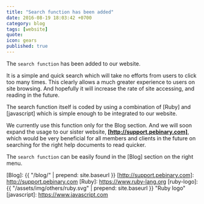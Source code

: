 ```yaml
---
title: "Search function has been added"
date: 2016-08-19 18:03:42 +0700
category: blog
tags: [website]
quote:
icon: gears
published: true
---
```


The `search function` has been added to our website.

It is a simple and quick search which will take no efforts from users to click too many times. This clearly allows a much greater experience to users on site browsing. And hopefully it will increase the rate of site accessing, and reading in the future.

The search function itself is coded by using a combination of [Ruby] and [javascript] which is simple enough to be integrated to our website.

We currently use this function only for the Blog section. And we will soon expand the usage to our sister website, __[http://support.pebinary.com]__, which would be very beneficial for all members and clients in the future on searching for the right help documents to read quicker.

The `search function` can be easily found in the [Blog] section on the right menu.


[Blog]: {{ "/blog/" | prepend: site.baseurl }}
[http://support.pebinary.com]: http://support.pebinary.com
[Ruby]: https://www.ruby-lang.org
[ruby-logo]: {{ "/assets/img/others/ruby.svg" | prepend: site.baseurl }} "Ruby logo"
[javascript]: https://www.javascript.com

